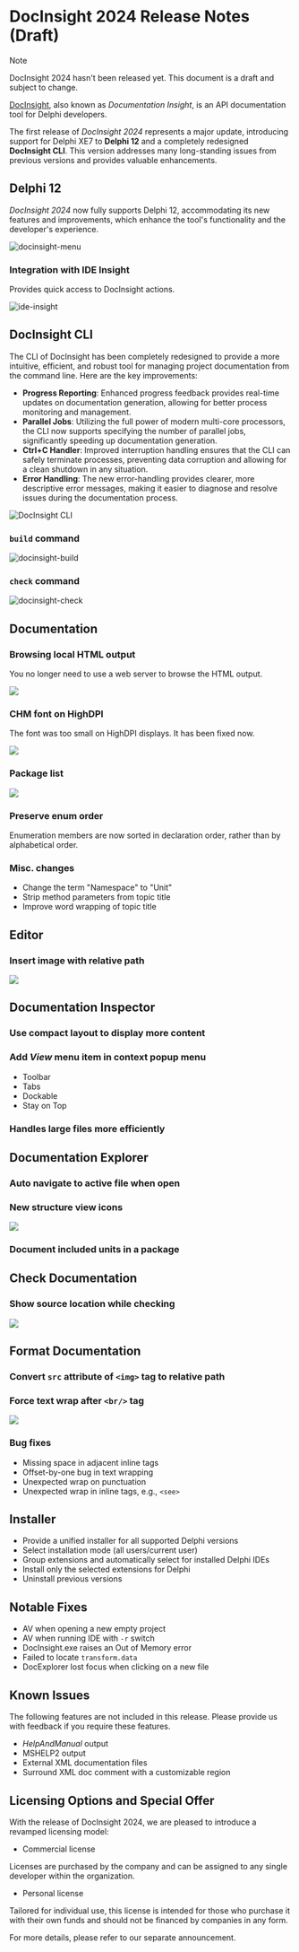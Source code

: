 # DocInsight 2024 Release Notes (Draft)

> [!NOTE]
>
> DocInsight 2024 hasn't been released yet. This document is a draft and subject to change.

[DocInsight](https://devjetsoftware.com/products/documentation-insight/), also known as _Documentation Insight_, is an API documentation tool for Delphi developers.

The first release of _DocInsight 2024_ represents a major update, introducing support for Delphi XE7 to **Delphi 12** and a completely redesigned **DocInsight CLI**. This version addresses many long-standing issues from previous versions and provides valuable enhancements.

## Delphi 12

_DocInsight 2024_ now fully supports Delphi 12, accommodating its new features and improvements, which enhance the tool's functionality and the developer's experience.

![docinsight-menu](../../docs/images/docinsight-menu.png)

### Integration with IDE Insight

Provides quick access to DocInsight actions.

![ide-insight](images/ide-insight.png)

## DocInsight CLI

The CLI of DocInsight has been completely redesigned to provide a more intuitive, efficient, and robust tool for managing project documentation from the command line. Here are the key improvements:

- **Progress Reporting**: Enhanced progress feedback provides real-time updates on documentation generation, allowing for better process monitoring and management.
- **Parallel Jobs**: Utilizing the full power of modern multi-core processors, the CLI now supports specifying the number of parallel jobs, significantly speeding up documentation generation.
- **Ctrl+C Handler**: Improved interruption handling ensures that the CLI can safely terminate processes, preventing data corruption and allowing for a clean shutdown in any situation.
- **Error Handling**: The new error-handling provides clearer, more descriptive error messages, making it easier to diagnose and resolve issues during the documentation process.

![DocInsight CLI](images/docinsight-cli.gif)

### `build` command

![docinsight-build](images/docinsight-build.png)

### `check` command

![docinsight-check](images/docinsight-check.png)

## Documentation

### Browsing local HTML output

You no longer need to use a web server to browse the HTML output.

![](images/local-html.png)

### CHM font on HighDPI

The font was too small on HighDPI displays. It has been fixed now.

![](images/chm-highdpi.png)

### Package list

![](images/package-list.png)

### Preserve enum order

Enumeration members are now sorted in declaration order, rather than by alphabetical order.

### Misc. changes

- Change the term "Namespace" to "Unit"
- Strip method parameters from topic title
- Improve word wrapping of topic title

## Editor

### Insert image with relative path

![](images/img-relative-path.png)

## Documentation Inspector

### Use compact layout to display more content

### Add _View_ menu item in context popup menu

- Toolbar
- Tabs
- Dockable
- Stay on Top

### Handles large files more efficiently

## Documentation Explorer

### Auto navigate to active file when open

### New structure view icons
![](images/docexplorer-icons.png)

### Document included units in a package

## Check Documentation

### Show source location while checking

![](images/check-doc.png)

## Format Documentation

### Convert `src` attribute of `<img>` tag to relative path

### Force text wrap after `<br/>` tag

![](images/wrap-after-br.png)

### Bug fixes

- Missing space in adjacent inline tags
- Offset-by-one bug in text wrapping
- Unexpected wrap on punctuation
- Unexpected wrap in inline tags, e.g., `<see>`

## Installer

- Provide a unified installer for all supported Delphi versions
- Select installation mode (all users/current user)
- Group extensions and automatically select for installed Delphi IDEs
- Install only the selected extensions for Delphi
- Uninstall previous versions

## Notable Fixes

- AV when opening a new empty project
- AV when running IDE with `-r` switch
- DocInsight.exe raises an Out of Memory error
- Failed to locate `transform.data`
- DocExplorer lost focus when clicking on a new file

## Known Issues

The following features are not included in this release. Please provide us with feedback if you require these features.

- _HelpAndManual_ output
- MSHELP2 output
- External XML documentation files
- Surround XML doc comment with a customizable region

## Licensing Options and Special Offer

With the release of DocInsight 2024, we are pleased to introduce a revamped licensing model:

- Commercial license

Licenses are purchased by the company and can be assigned to any single developer within the organization.

- Personal license

Tailored for individual use, this license is intended for those who purchase it with their own funds and should not be financed by companies in any form.

For more details, please refer to our separate announcement.
